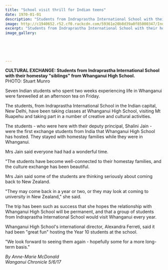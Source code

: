 ```yaml
---
title: "School visit thrill for Indian teens"
date: 1970-01-01
description: "Students from Indraprastha International School with their homestay \"siblings\" from Whanganui High School..."
image: http://c1940652.r52.cf0.rackcdn.com/59361e20b8d39a0f85000347/Indian-students-say-farewell-to-Whanganui-after-a-spell-at-High-School-chron-June.jpg
excerpt: "Students from Indraprastha International School with their homestay \"siblings\" from Whanganui High School."
image_gallery:
    
    
    
    
    
---
```


<p><strong>CULTURAL EXCHANGE: Students from&nbsp;</strong><span><strong>Indraprastha International School with their homestay "siblings" from Whanganui High School.</strong><br />PHOTO: Stuart Munro</span></p>
<p>Seven Indian students who spent two weeks experiencing life in Whanganui were farewelled at an afternoon tea on Friday.</p>
<p>The students, from Indraprastha International School in the Indian capital, New Delhi, have been taking classes at Whanganui High School, visiting Mt Ruapehu and taking part in a number of creative and cultural activities.</p>
<p>The students - who were here with their deputy principal, Shalini Jain - were the first exchange students from India that Whanganui High School has hosted. They stayed with homestay families while they were in Whanganui.</p>
<p>Mrs Jain said everyone had had a wonderful time.</p>
<p>"The students have become well-connected to their homestay families, and the culture exchange has been beautiful.</p>
<p>Mrs Jain said some of the students are thinking seriously about coming back to New Zealand.</p>
<p>"They may come back in a year or two, or they may look at coming to university in New Zealand," she said.</p>
<p>The trip has been such as success that she hopes the relationship with Whanganui High School will be permanent, and that a group of students from Indraprastha International School would visit Whanganui every year.</p>
<p>Whanganui High School's international director, Alexandra Ferreti, said it had been "great fun" hosting the Year 10 students at the school.</p>
<p>"We look forward to seeing them again - hopefully some for a more long-term basis."</p>
<p><em>By Anne-Marie McDonald</em><br /><em>Wanganui Chronicle 5/6/17</em></p>

